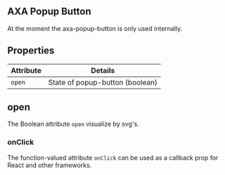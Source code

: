 ## AXA Popup Button

At the moment the axa-popup-button is only used internally.

## Properties

| Attribute | Details                         |
| --------- | ------------------------------- |
| `open`    | State of popup-button (boolean) |

## open

The Boolean attribute `open` visualize by svg's.

### onClick

The function-valued attribute `onClick` can be used as a callback prop for React and other frameworks.
